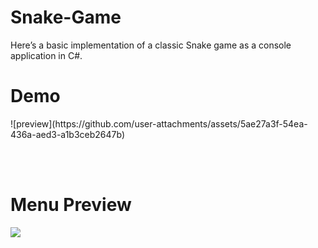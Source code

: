 # Snake-Game
 Here’s a basic implementation of a classic Snake game as a console application in C#.


<h1>Demo</h1>
![preview](https://github.com/user-attachments/assets/5ae27a3f-54ea-436a-aed3-a1b3ceb2647b)

<br><br>

<h1>Menu Preview</h1>
<image src="https://github.com/user-attachments/assets/6e6254d3-c49c-4b1c-826e-f91681f75252"></image>

